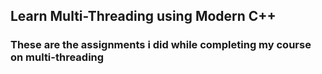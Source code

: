 ## Learn Multi-Threading using Modern C++

### These are the assignments i did while completing my course on multi-threading

